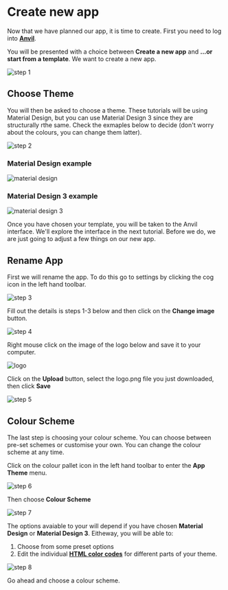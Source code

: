 # Create new app

Now that we have planned our app, it is time to create. First you need to log into **<a href="https://anvil.works/build" target="_blank">Anvil</a>**.

You will be presented with a choice between **Create a new app** and **...or start from a template**. We want to create a new app.

![step 1](./assets/img/04/step_01.png)

## Choose Theme

You will then be asked to choose a theme. These tutorials will be using Material Design, but you can use Material Design 3 since they are structurally rthe same. Check the exmaples below to decide (don't worry about the colours, you can change them latter).

![step 2](./assets/img/04/step_02.png)

### Material Design example

![material design](./assets/img/04/material.png)

### Material Design 3 example

![material design 3](./assets/img/04/material_3.png)

Once you have chosen your template, you will be taken to the Anvil interface. We'll explore the interface in the next tutorial. Before we do, we are just going to adjust a few things on our new app.

## Rename App

First we will rename the app. To do this go to settings by clicking the cog icon in the left hand toolbar.

![step 3](./assets/img/04/step_03.png)

Fill out the details is steps 1-3 below and then click on the **Change image** button.

![step 4](./assets/img/04/step_04.png)

Right mouse click on the image of the logo below and save it to your computer.

![logo](./assets/img/04/logo.png)

Click on the **Upload** button, select the logo.png file you just downloaded, then click **Save**

![step 5](./assets/img/04/step_05.png)

## Colour Scheme

The last step is choosing your colour scheme. You can choose between pre-set schemes or customise your own. You can change the colour scheme at any time.

Click on the colour pallet icon in the left hand toolbar to enter the **App Theme** menu.

![step 6](./assets/img/04/step_06.png)

Then choose **Colour Scheme**

![step 7](./assets/img/04/step_07.png)

The options avaiable to your will depend if you have chosen **Material Design** or **Material Design 3**. Eitheway, you will be able to:

1. Choose from some preset options
2. Edit the individual **<a href="https://htmlcolorcodes.com/" target="_blank">HTML color codes</a>** for different parts of your theme.

![step 8](./assets/img/04/step_08.png)

Go ahead and choose a colour scheme.
